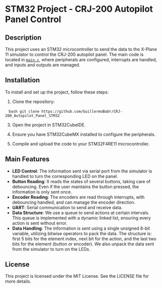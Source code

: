 # STM32 Project - CRJ-200 Autopilot Panel Control

## Description

This project uses an STM32 microcontroller to send the data to the X-Plane 11 simulator to control the CRJ-200 autopilot panel. The main code is located in [`main.c`](https://github.com/GuillermoBaUr/CRJ-200_Autopilot_Panel_STM32/blob/main/Core/Src/main.c), where peripherals are configured, interrupts are handled, and inputs and outputs are managed.


## Installation

To install and set up the project, follow these steps:

1. Clone the repository:
   
   ```
   bash git clone https://github.com/GuillermoBaUr/CRJ-200_Autopilot_Panel_STM32
   ```
   
3. Open the project in STM32CubeIDE.

4. Ensure you have STM32CubeMX installed to configure the peripherals.

5. Compile and upload the code to your STM32F4RE11 microcontroller.

## Main Features

- **LED Control**: The information sent via serial port from the simulator is handled to turn the corresponding LED on the panel.
- **Button Reading**: It reads the states of several buttons, taking care of debouncing. Even if the user maintains the button pressed, the information is only sent once.
- **Encoder Reading**: The encoders are read through interrupts, with debouncing handled, and can manage the encoder direction.
- **UART**: Serial communication to send and receive data.
- **Data Structure**: We use a queue to send actions at certain intervals. This queue is implemented with a dynamic linked list, ensuring every action is sent without error.
- **Data Handling**: The information is sent using a single unsigned 8-bit variable, utilizing bitwise operators to pack the data. The structure is: first 5 bits for the element index, next bit for the action, and the last two bits for the element (button or encoder). We also unpack the data sent from the simulator to turn on the LEDs.


## License
This project is licensed under the MIT License. See the LICENSE file for more details.
